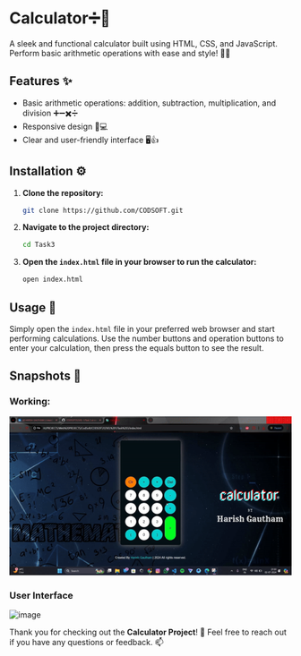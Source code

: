# Calculator➗📱

A sleek and functional calculator built using HTML, CSS, and JavaScript. Perform basic arithmetic operations with ease and style! 🧮✨

## Features ✨
- Basic arithmetic operations: addition, subtraction, multiplication, and division ➕➖✖️➗
- Responsive design 📱💻
- Clear and user-friendly interface 🖥️👍

## Installation ⚙️

1. **Clone the repository:**
    ```bash
    git clone https://github.com/CODSOFT.git
    ```

2. **Navigate to the project directory:**
    ```bash
    cd Task3
    ```

3. **Open the `index.html` file in your browser to run the calculator:**
    ```bash
    open index.html
    ```

## Usage 🚀
Simply open the `index.html` file in your preferred web browser and start performing calculations. Use the number buttons and operation buttons to enter your calculation, then press the equals button to see the result.

## Snapshots 📸

### Working:

![image](https://github.com/harishy0406/CODSOFT/blob/main/LEVEL%201/Task%203/working.gif)


### User Interface

![image](https://github.com/harishy0406/CODSOFT/assets/142865295/eb64b46a-d4ca-4988-af5a-02123c2a820c)


Thank you for checking out the **Calculator Project**! 🎉 Feel free to reach out if you have any questions or feedback. 📫
